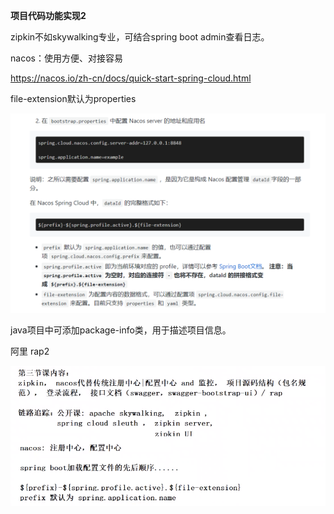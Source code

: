 **项目代码功能实现2**



zipkin不如skywalking专业，可结合spring boot admin查看日志。

nacos：使用方便、对接容易

https://nacos.io/zh-cn/docs/quick-start-spring-cloud.html

file-extension默认为properties

![](配置注意.png)



java项目中可添加package-info类，用于描述项目信息。

阿里 rap2



![](内容.png)

